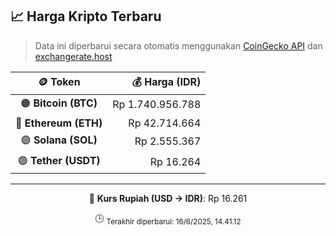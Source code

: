 

<!-- HARGA_KRIPTO -->
## 📈 Harga Kripto Terbaru

> Data ini diperbarui secara otomatis menggunakan [CoinGecko API](https://www.coingecko.com/) dan [exchangerate.host](https://exchangerate.host/)

<div align="center">

| 🪙 Token | 💰 Harga (IDR) |
|:------:|---------------:|
| 🟠 **Bitcoin (BTC)**   | Rp 1.740.956.788 |
| 🔵 **Ethereum (ETH)**  | Rp 42.714.664 |
| 🟣 **Solana (SOL)**    | Rp 2.555.367 |
| 🟢 **Tether (USDT)**   | Rp 16.264 |

---

💱 **Kurs Rupiah (USD → IDR)**: Rp 16.261

🕒 <sub>Terakhir diperbarui: 16/6/2025, 14.41.12</sub>

</div>
<!-- /HARGA_KRIPTO -->